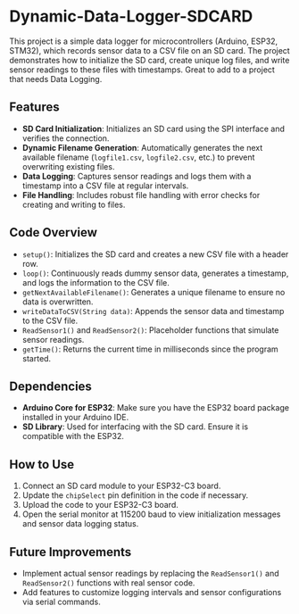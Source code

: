 # Dynamic-Data-Logger-SDCARD
This project is a simple data logger for microcontrollers (Arduino, ESP32, STM32), which records sensor data to a CSV file on an SD card. The project demonstrates how to initialize the SD card, create unique log files, and write sensor readings to these files with timestamps. Great to add to a project that needs Data Logging.

## Features

- **SD Card Initialization**: Initializes an SD card using the SPI interface and verifies the connection.
- **Dynamic Filename Generation**: Automatically generates the next available filename (`logfile1.csv`, `logfile2.csv`, etc.) to prevent overwriting existing files.
- **Data Logging**: Captures sensor readings and logs them with a timestamp into a CSV file at regular intervals.
- **File Handling**: Includes robust file handling with error checks for creating and writing to files.

## Code Overview

- `setup()`: Initializes the SD card and creates a new CSV file with a header row.
- `loop()`: Continuously reads dummy sensor data, generates a timestamp, and logs the information to the CSV file.
- `getNextAvailableFilename()`: Generates a unique filename to ensure no data is overwritten.
- `writeDataToCSV(String data)`: Appends the sensor data and timestamp to the CSV file.
- `ReadSensor1()` and `ReadSensor2()`: Placeholder functions that simulate sensor readings.
- `getTime()`: Returns the current time in milliseconds since the program started.

## Dependencies

- **Arduino Core for ESP32**: Make sure you have the ESP32 board package installed in your Arduino IDE.
- **SD Library**: Used for interfacing with the SD card. Ensure it is compatible with the ESP32.

## How to Use

1. Connect an SD card module to your ESP32-C3 board.
2. Update the `chipSelect` pin definition in the code if necessary.
3. Upload the code to your ESP32-C3 board.
4. Open the serial monitor at 115200 baud to view initialization messages and sensor data logging status.

## Future Improvements

- Implement actual sensor readings by replacing the `ReadSensor1()` and `ReadSensor2()` functions with real sensor code.
- Add features to customize logging intervals and sensor configurations via serial commands.
